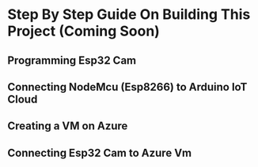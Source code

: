 # Step By Step Guide On Building This Project (Coming Soon)

## Programming Esp32 Cam

## Connecting NodeMcu (Esp8266) to Arduino IoT Cloud

## Creating a VM on Azure

## Connecting Esp32 Cam to Azure Vm
